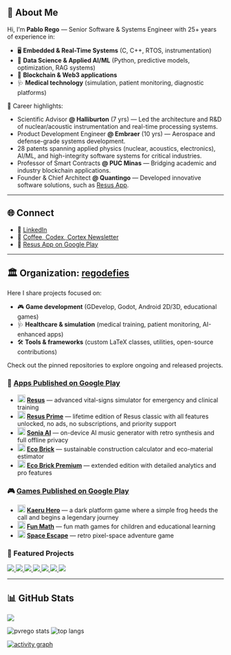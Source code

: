 ## 👋 About Me  

Hi, I’m **Pablo Rego** — Senior Software & Systems Engineer with 25+ years of experience in:  
- 🖥️ **Embedded & Real-Time Systems** (C, C++, RTOS, instrumentation)  
- 🤖 **Data Science & Applied AI/ML** (Python, predictive models, optimization, RAG systems)  
- 🔗 **Blockchain & Web3 applications**  
- 🩺 **Medical technology** (simulation, patient monitoring, diagnostic platforms)  

🚀 Career highlights:  
- Scientific Advisor **@ Halliburton** (7 yrs) — Led the architecture and R&D of nuclear/acoustic instrumentation and real-time processing systems.
- Product Development Engineer **@ Embraer** (10 yrs) — Aerospace and defense-grade systems development.
- 28 patents spanning applied physics (nuclear, acoustics, electronics), AI/ML, and high-integrity software systems for critical industries.
- Professor of Smart Contracts **@ PUC Minas** — Bridging academic and industry blockchain applications.
- Founder & Chief Architect **@ Quantingo** — Developed innovative software solutions, such as [Resus App](https://play.google.com/store/apps/details?id=com.quantingo.resus).

---
## 🌐 Connect  

- 💼 [LinkedIn](https://www.linkedin.com/in/pablorego/)  
- 📰 [Coffee, Codex, Cortex Newsletter](https://www.linkedin.com/newsletters/coffee-codex-cortex-6904783346359246848)  
- 📱 [Resus App on Google Play](https://play.google.com/store/apps/details?id=com.quantingo.resus)  

---
## 🏛️ Organization: [regodefies](https://github.com/regodefies)  

Here I share projects focused on:  
- 🎮 **Game development** (GDevelop, Godot, Android 2D/3D, educational games)  
- 🩺 **Healthcare & simulation** (medical training, patient monitoring, AI-enhanced apps)  
- 🛠️ **Tools & frameworks** (custom LaTeX classes, utilities, open-source contributions)  

Check out the pinned repositories to explore ongoing and released projects.  

### 📱 [Apps Published on Google Play](https://play.google.com/store/apps/dev?id=6270593872046731867)

- <img src="https://github.com/user-attachments/assets/5754e421-031d-48dd-9b49-86751c2c960e" width="18"> **[Resus](https://play.google.com/store/apps/details?id=com.quantingo.resus)** — advanced vital-signs simulator for emergency and clinical training  
- <img src="https://github.com/user-attachments/assets/5754e421-031d-48dd-9b49-86751c2c960e" width="18"> **[Resus Prime](https://play.google.com/store/apps/details?id=com.quantingo.resusprime)** — lifetime edition of Resus classic with all features unlocked, no ads, no subscriptions, and priority support  
- <img src="https://github.com/user-attachments/assets/dbb13fc6-0c9b-4021-b73f-b76e66e29350" width="18"> **[Sonia AI](https://play.google.com/store/apps/details?id=com.quantingo.sonia)** — on-device AI music generator with retro synthesis and full offline privacy  
- <img src="https://github.com/user-attachments/assets/b48c2e46-9570-49bb-a379-0ac63a040f97" width="18"> **[Eco Brick](https://play.google.com/store/apps/details?id=com.quantingo.tijoloecologico)** — sustainable construction calculator and eco-material estimator  
- <img src="https://github.com/user-attachments/assets/b48c2e46-9570-49bb-a379-0ac63a040f97" width="18"> **[Eco Brick Premium](https://play.google.com/store/apps/details?id=com.quantingo.tijoloecologicopremium)** — extended edition with detailed analytics and pro features  

### 🎮 [Games Published on Google Play](https://play.google.com/store/apps/dev?id=6270593872046731867)

- <img src="https://github.com/user-attachments/assets/c1f6a76e-7d0c-4d99-8390-b68514d75143" width="18"> **[Kaeru Hero](https://play.google.com/store/apps/details?id=com.quantingo.kaeruhero)** — a dark platform game where a simple frog heeds the call and begins a legendary journey
- <img src="https://github.com/user-attachments/assets/739f4899-2a20-4ebb-bde4-13c2765a89d2" width="18"> **[Fun Math](https://play.google.com/store/apps/details?id=com.quantingo.matematicadivertida)** — fun math games for children and educational learning  
- <img src="https://github.com/user-attachments/assets/88a45f3d-fd3b-4c42-8c8a-f01ae3ea45e2" width="18"> **[Space Escape](https://play.google.com/store/apps/details?id=com.quantingo.spaceescape)** — retro pixel-space adventure game  

### 🚀 Featured Projects  

<a href="https://github.com/RegoDefies/Rag-MusicPrompt">
  <img src="https://github-readme-stats.vercel.app/api/pin/?username=regodefies&repo=Rag-MusicPrompt&theme=monokai" />
</a>
<a href="https://github.com/RegoDefies/SmartContracts-Commons">
  <img src="https://github-readme-stats.vercel.app/api/pin/?username=regodefies&repo=SmartContracts-Commons&theme=monokai" />
</a>
<a href="https://github.com/regodefies/rag-cardio">
  <img src="https://github-readme-stats.vercel.app/api/pin/?username=regodefies&repo=rag-cardio&theme=monokai" />
</a>
<a href="https://github.com/regodefies/bibtex-extraction">
  <img src="https://github-readme-stats.vercel.app/api/pin/?username=regodefies&repo=bibtex-extraction&theme=monokai" />
</a>
<a href="https://github.com/RegoDefies/WaveformSeekBar">
  <img src="https://github-readme-stats.vercel.app/api/pin/?username=regodefies&repo=WaveformSeekBar&theme=monokai" />
</a>
<a href="https://github.com/RegoDefies/Coffee-Codex-Cortex-pub">
  <img src="https://github-readme-stats.vercel.app/api/pin/?username=regodefies&repo=Coffee-Codex-Cortex-pub&theme=monokai" />
</a>
<a href="https://github.com/RegoDefies/Speech2Text">
  <img src="https://github-readme-stats.vercel.app/api/pin/?username=regodefies&repo=Speech2Text&theme=radical" />
</a>

---


## 📊 GitHub Stats  

![](https://komarev.com/ghpvc/?username=pvrego&label=PROFILE+VIEWS&color=brightgreen)  

<img src="https://github-readme-stats.vercel.app/api?username=pvrego&show_icons=true&count_private=true&theme=radical" alt="pvrego stats" />  

<img src="https://github-readme-stats.vercel.app/api/top-langs/?username=pvrego&layout=compact&theme=radical" alt="top langs" />  

[![activity graph](https://github-readme-activity-graph.vercel.app/graph?username=pvrego&theme=react-dark&hide_border=true)](https://github.com/ashutosh00710/github-readme-activity-graph)  




